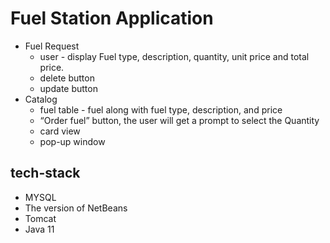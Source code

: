 # Fuel Station Application
- Fuel Request
	- user - display Fuel type, description, quantity, unit price and total price.
	- delete button
	- update button
- Catalog
	- fuel table - fuel along with fuel type, description, and price
	- “Order fuel” button, the user will get a prompt to select the Quantity
	- card view 
	- pop-up window 

## tech-stack
- MYSQL
- The version of NetBeans
- Tomcat
- Java 11

